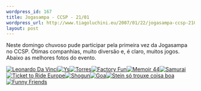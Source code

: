 ```yaml
--- 
wordpress_id: 167
title: Jogasampa - CCSP - 21/01
wordpress_url: http://www.tiagoluchini.eu/2007/01/22/jogasampa-ccsp-2101/
layout: post
---
```

Neste domingo chuvoso pude participar pela primeira vez da Jogasampa no CCSP. Ótimas companhias, muito diversão e, é claro, muitos jogos. Abaixo as melhores fotos do evento.

<a title="Leonardo Da Vinci" class="imagelink" href="http://www.tiagoluchini.eu/wp-content/uploads/2007/01/dsc02386-small.JPG"><img alt="Leonardo Da Vinci" id="image156" src="http://www.tiagoluchini.eu/wp-content/uploads/2007/01/dsc02386-small.thumbnail.JPG" /></a><a title="Ys" class="imagelink" href="http://www.tiagoluchini.eu/wp-content/uploads/2007/01/dsc02387-small.JPG"><img alt="Ys" id="image157" src="http://www.tiagoluchini.eu/wp-content/uploads/2007/01/dsc02387-small.thumbnail.JPG" /></a><a title="Torres" class="imagelink" href="http://www.tiagoluchini.eu/wp-content/uploads/2007/01/dsc02388-small.JPG"><img alt="Torres" id="image158" src="http://www.tiagoluchini.eu/wp-content/uploads/2007/01/dsc02388-small.thumbnail.JPG" /></a><a title="Factory Fun" class="imagelink" href="http://www.tiagoluchini.eu/wp-content/uploads/2007/01/dsc02394-small.JPG"><img alt="Factory Fun" id="image159" src="http://www.tiagoluchini.eu/wp-content/uploads/2007/01/dsc02394-small.thumbnail.JPG" /></a><a title="Memoir 44" class="imagelink" href="http://www.tiagoluchini.eu/wp-content/uploads/2007/01/dsc02395-small.JPG"><img alt="Memoir 44" id="image160" src="http://www.tiagoluchini.eu/wp-content/uploads/2007/01/dsc02395-small.thumbnail.JPG" /></a><a title="Samurai" class="imagelink" href="http://www.tiagoluchini.eu/wp-content/uploads/2007/01/dsc02401-small.JPG"><img alt="Samurai" id="image161" src="http://www.tiagoluchini.eu/wp-content/uploads/2007/01/dsc02401-small.thumbnail.JPG" /></a><a title="Ticket to Ride Europe" class="imagelink" href="http://www.tiagoluchini.eu/wp-content/uploads/2007/01/dsc02403-small.JPG"><img alt="Ticket to Ride Europe" id="image162" src="http://www.tiagoluchini.eu/wp-content/uploads/2007/01/dsc02403-small.thumbnail.JPG" /></a><a title="Shogun" class="imagelink" href="http://www.tiagoluchini.eu/wp-content/uploads/2007/01/dsc02404-small.JPG"><img alt="Shogun" id="image163" src="http://www.tiagoluchini.eu/wp-content/uploads/2007/01/dsc02404-small.thumbnail.JPG" /></a><a title="Goa" class="imagelink" href="http://www.tiagoluchini.eu/wp-content/uploads/2007/01/dsc02405-small.JPG"><img alt="Goa" id="image164" src="http://www.tiagoluchini.eu/wp-content/uploads/2007/01/dsc02405-small.thumbnail.JPG" /></a><a title="Stein só trouxe coisa boa" class="imagelink" href="http://www.tiagoluchini.eu/wp-content/uploads/2007/01/dsc02406-small.JPG"><img alt="Stein só trouxe coisa boa" id="image165" src="http://www.tiagoluchini.eu/wp-content/uploads/2007/01/dsc02406-small.thumbnail.JPG" /></a><a title="Funny Friends" class="imagelink" href="http://www.tiagoluchini.eu/wp-content/uploads/2007/01/dsc02410-small.JPG"><img alt="Funny Friends" id="image166" src="http://www.tiagoluchini.eu/wp-content/uploads/2007/01/dsc02410-small.thumbnail.JPG" /></a>
